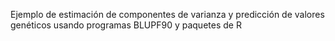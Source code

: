Ejemplo de estimación de componentes de varianza y predicción de valores genéticos usando programas BLUPF90 y paquetes de R
